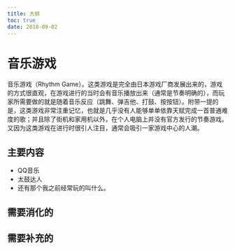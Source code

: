 ```yaml
---
title: 大纲
toc: true
date: 2018-09-02
---
```

# 音乐游戏

音乐游戏（Rhythm Game）。这类游戏是完全由日本游戏厂商发展出来的，游戏的方式很直观，在游戏进行的当时会有音乐播放出来（通常是节奏明确的），而玩家所需要做的就是随着音乐反应（跳舞、弹吉他、打鼓、按按钮）。附带一提的是，这类游戏非常注重记忆，也就是几乎没有人能够单单依靠天赋完成一首普通难度的歌；并且除了街机和家用机以外，在个人电脑上并没有官方发行的节奏游戏。又因为这类游戏在进行时很引人注目，通常会吸引一家游戏中心的人潮。


## 主要内容

- QQ音乐
- 太鼓达人
- 还有那个我之前经常玩的叫什么。


## 需要消化的


## 需要补充的
